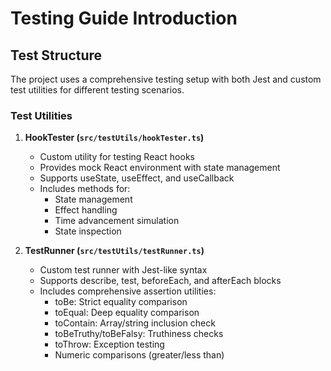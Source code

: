 
# Testing Guide Introduction

## Test Structure

The project uses a comprehensive testing setup with both Jest and custom test utilities for different testing scenarios.

### Test Utilities

1. **HookTester (`src/testUtils/hookTester.ts`)**
   - Custom utility for testing React hooks
   - Provides mock React environment with state management
   - Supports useState, useEffect, and useCallback
   - Includes methods for:
     - State management
     - Effect handling
     - Time advancement simulation
     - State inspection

2. **TestRunner (`src/testUtils/testRunner.ts`)**
   - Custom test runner with Jest-like syntax
   - Supports describe, test, beforeEach, and afterEach blocks
   - Includes comprehensive assertion utilities:
     - toBe: Strict equality comparison
     - toEqual: Deep equality comparison
     - toContain: Array/string inclusion check
     - toBeTruthy/toBeFalsy: Truthiness checks
     - toThrow: Exception testing
     - Numeric comparisons (greater/less than)
